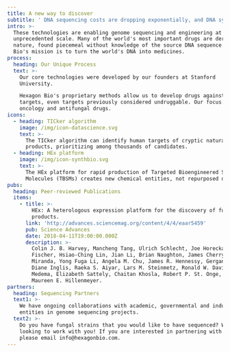 ```yaml
---
title: A new way to discover
subtitle: ' DNA sequencing costs are dropping exponentially, and DNA synthesis costs are not far behind.'
intro: >-
  These technologies are enabling genome sequencing and engineering at an
  unprecedented scale. Many of the world's most important drugs are derived from
  nature, found piecemeal without knowledge of the source DNA sequence. Hexagon
  Bio's mission is to turn the world's DNA into medicines.
process:
  heading: Our Unique Process
  text: >-
    Our core technologies were developed by our founders at Stanford
    University. 

    Hexagon Bio's proprietary methods allow us to develop drugs against novel
    targets, even targets previously considered undruggable. Our focus is on
    oncology and antifungal drugs.
icons:
  - heading: TICker algorithm
    image: /img/icon-datascience.svg
    text: >-
      The TICker algorithm can identify human targets of cryptic natural
      products, prioritizing among thousands of candidates.
  - heading: HEx platform
    image: /img/icon-synthbio.svg
    text: >-
      The HEx platform for rapid production of Targeted Bioengineered Small
      Molecules (TBSMs) creates new chemical entities, not repurposed drugs.
pubs:
  heading: Peer-reviewed Publications
  items:
    - title: >-
        HEx: A heterologous expression platform for the discovery of fungal natural
        products.
      link: 'http://advances.sciencemag.org/content/4/4/eaar5459'
      pub: Science Advances
      date: 2018-04-11T19:00:00.000Z
      description: >-
        Colin J. B. Harvey, Mancheng Tang, Ulrich Schlecht, Joe Horecka, Curt R.
        Fischer, Hsiao-Ching Lin, Jian Li, Brian Naughton, James Cherry, Molly
        Miranda, Yong Fuga Li, Angela M. Chu, James R. Hennessy, Gergana A. Vandova,
        Diane Inglis, Raeka S. Aiyar, Lars M. Steinmetz, Ronald W. Davis, Marnix H.
        Medema, Elizabeth Sattely, Chaitan Khosla, Robert P. St. Onge, Yi Tang, and
        Maureen E. Hillenmeyer.
partners:
  heading: Sequencing Partners
  text1: >-
    We have ongoing collaborations with academic, governmental and industrial
    entities in genome sequencing projects.
  text2: >-
    Do you have fungal strains that you would like to have sequenced? We are
    looking to work with you! If you are interested in partnering with us,
    please email info@hexagonbio.com.
---
```


